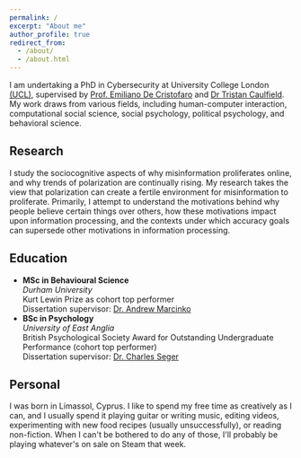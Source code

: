 ```yaml
---
permalink: /
excerpt: "About me"
author_profile: true
redirect_from: 
  - /about/
  - /about.html
---
```


I am undertaking a PhD in Cybersecurity at University College London [(UCL)](https://www.ucl.ac.uk/), supervised by [Prof. Emiliano De Cristofaro](https://emilianodc.com/) and [Dr Tristan Caulfield](https://www.tristancaulfield.com/). My work draws from various fields, including human-computer interaction, computational social science, social psychology, political psychology, and behavioral science.

## Research

I study the sociocognitive aspects of why misinformation proliferates online, and why trends of polarization are continually rising. My research takes the view that polarization can create a fertile environment for misinformation to proliferate. Primarily, I attempt to understand the motivations behind why people believe certain things over others, how these motivations impact upon information processing, and the contexts under which accuracy goals can supersede other motivations in information processing.

## Education

- **MSc in Behavioural Science**  
  *Durham University*  
  Kurt Lewin Prize as cohort top performer  
  Dissertation supervisor: [Dr. Andrew Marcinko](https://marcinkophd.com/)
- **BSc in Psychology**  
  *University of East Anglia*  
  British Psychological Society Award for Outstanding Undergraduate Performance (cohort top performer)  
  Dissertation supervisor: [Dr. Charles Seger](https://people.uea.ac.uk/c_seger)

## Personal

I was born in Limassol, Cyprus. I like to spend my free time as creatively as I can, and I usually spend it playing guitar or writing music, editing videos, experimenting with new food recipes (usually unsuccessfully), or reading non-fiction. When I can't be bothered to do any of those, I'll probably be playing whatever's on sale on Steam that week.
